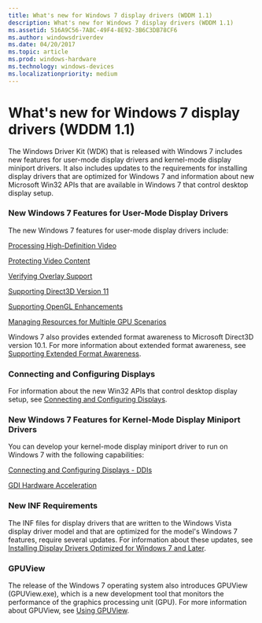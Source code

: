```yaml
---
title: What's new for Windows 7 display drivers (WDDM 1.1)
description: What's new for Windows 7 display drivers (WDDM 1.1)
ms.assetid: 516A9C56-7ABC-49F4-8E92-3B6C3DB78CF6
ms.author: windowsdriverdev
ms.date: 04/20/2017
ms.topic: article
ms.prod: windows-hardware
ms.technology: windows-devices
ms.localizationpriority: medium
---
```


# What's new for Windows 7 display drivers (WDDM 1.1)


The Windows Driver Kit (WDK) that is released with Windows 7 includes new features for user-mode display drivers and kernel-mode display miniport drivers. It also includes updates to the requirements for installing display drivers that are optimized for Windows 7 and information about new Microsoft Win32 APIs that are available in Windows 7 that control desktop display setup.

### <span id="new_windows_7_features_for_user_mode_display_drivers"></span><span id="NEW_WINDOWS_7_FEATURES_FOR_USER_MODE_DISPLAY_DRIVERS"></span>New Windows 7 Features for User-Mode Display Drivers

The new Windows 7 features for user-mode display drivers include:

[Processing High-Definition Video](processing-high-definition-video.md)

[Protecting Video Content](protecting-video-content.md)

[Verifying Overlay Support](verifying-overlay-support.md)

[Supporting Direct3D Version 11](supporting-direct3d-version-11.md)

[Supporting OpenGL Enhancements](supporting-opengl-enhancements.md)

[Managing Resources for Multiple GPU Scenarios](managing-resources-for-multiple-gpu-scenarios.md)

Windows 7 also provides extended format awareness to Microsoft Direct3D version 10.1. For more information about extended format awareness, see [Supporting Extended Format Awareness](supporting-extended-format-awareness.md).

### <span id="connecting_and_configuring_displays"></span><span id="CONNECTING_AND_CONFIGURING_DISPLAYS"></span>Connecting and Configuring Displays

For information about the new Win32 APIs that control desktop display setup, see [Connecting and Configuring Displays](connecting-and-configuring-displays.md).

### <span id="new_windows_7_features_for_kernel_mode_display_miniport_drivers"></span><span id="NEW_WINDOWS_7_FEATURES_FOR_KERNEL_MODE_DISPLAY_MINIPORT_DRIVERS"></span>New Windows 7 Features for Kernel-Mode Display Miniport Drivers

You can develop your kernel-mode display miniport driver to run on Windows 7 with the following capabilities:

[Connecting and Configuring Displays - DDIs](ccd-ddis.md)

[GDI Hardware Acceleration](gdi-hardware-acceleration.md)

### <span id="new_inf_requirements"></span><span id="NEW_INF_REQUIREMENTS"></span>New INF Requirements

The INF files for display drivers that are written to the Windows Vista display driver model and that are optimized for the model's Windows 7 features, require several updates. For information about these updates, see [Installing Display Drivers Optimized for Windows 7 and Later](installing-display-drivers-optimized-for-windows-7-and-later.md).

### <span id="gpuview"></span><span id="GPUVIEW"></span>GPUView

The release of the Windows 7 operating system also introduces GPUView (GPUView.exe), which is a new development tool that monitors the performance of the graphics processing unit (GPU). For more information about GPUView, see [Using GPUView](using-gpuview.md).

 

 





